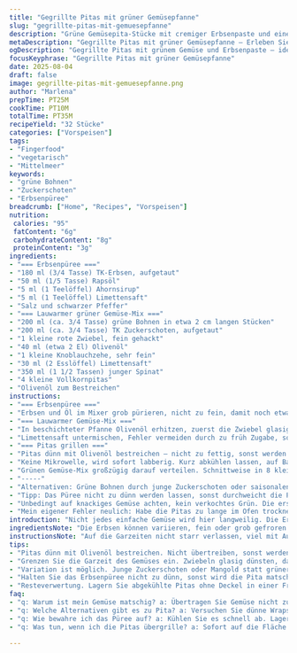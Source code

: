 ```yaml
---
title: "Gegrillte Pitas mit grüner Gemüsepfanne"
slug: "gegrillte-pitas-mit-gemuesepfanne"
description: "Grüne Gemüsepita-Stücke mit cremiger Erbsenpaste und einer lauwarmen Salatmischung aus Spargel und Sojabohnen. Knusprig gegrillte Pita, aromatisch gewürzt, ohne Milchprodukte, Eier oder Nüsse. Schnelle Zubereitung, frische Aromen und knackige Textur durch gezieltes Anbraten. Perfekt als Vorspeise oder leichter Snack."
metaDescription: "Gegrillte Pitas mit grüner Gemüsepfanne – Erleben Sie frische Aromen und knackige Texturen mit diesem köstlichen vegetarischen Snack"
ogDescription: "Gegrillte Pitas mit grünem Gemüse und Erbsenpaste – ideal als Fingerfood für jede Gelegenheit"
focusKeyphrase: "Gegrillte Pitas mit grüner Gemüsepfanne"
date: 2025-08-04
draft: false
image: gegrillte-pitas-mit-gemuesepfanne.png
author: "Marlena"
prepTime: PT25M
cookTime: PT10M
totalTime: PT35M
recipeYield: "32 Stücke"
categories: ["Vorspeisen"]
tags:
- "Fingerfood"
- "vegetarisch"
- "Mittelmeer"
keywords:
- "grüne Bohnen"
- "Zuckerschoten"
- "Erbsenpüree"
breadcrumb: ["Home", "Recipes", "Vorspeisen"]
nutrition: 
 calories: "95"
 fatContent: "6g"
 carbohydrateContent: "8g"
 proteinContent: "3g"
ingredients:
- "=== Erbsenpüree ==="
- "180 ml (3/4 Tasse) TK-Erbsen, aufgetaut"
- "50 ml (1/5 Tasse) Rapsöl"
- "5 ml (1 Teelöffel) Ahornsirup"
- "5 ml (1 Teelöffel) Limettensaft"
- "Salz und schwarzer Pfeffer"
- "=== Lauwarmer grüner Gemüse-Mix ==="
- "200 ml (ca. 3/4 Tasse) grüne Bohnen in etwa 2 cm langen Stücken"
- "200 ml (ca. 3/4 Tasse) TK Zuckerschoten, aufgetaut"
- "1 kleine rote Zwiebel, fein gehackt"
- "40 ml (etwa 2 El) Olivenöl"
- "1 kleine Knoblauchzehe, sehr fein"
- "30 ml (2 Esslöffel) Limettensaft"
- "350 ml (1 1/2 Tassen) junger Spinat"
- "4 kleine Vollkornpitas"
- "Olivenöl zum Bestreichen"
instructions:
- "=== Erbsenpüree ==="
- "Erbsen und Öl im Mixer grob pürieren, nicht zu fein, damit noch etwas Struktur bleibt. Ahornsirup und Limettensaft dazu, kräftig mit Salz und Pfeffer abschmecken. Nicht zu wässrig halten, sonst zieht der Pita durch."
- "=== Lauwarmer Gemüse-Mix ==="
- "In beschichteter Pfanne Olivenöl erhitzen, zuerst die Zwiebel glasig dünsten. Dann Bohnen und Zuckerschoten dazu, sanft anbraten. Wichtig: Nicht zu heiß, Gemüse soll knackig, al dente bleiben, ca. 6-7 Minuten. Salzen, dann Knoblauch und Ahornsirup dazu, kurz mitrösten, bis alles duftet (30 Sekunden)."
- "Limettensaft untermischen, Fehler vermeiden durch zu früh Zugabe, sonst verliert das Gemüse Frische. Pfanne vom Herd nehmen, lauwarm abkühlen lassen. Kurz vor dem Servieren Spinat untermengen, der fällt dann nur leicht zusammen und bleibt noch bissfest."
- "=== Pitas grillen ==="
- "Pitas dünn mit Olivenöl bestreichen – nicht zu fettig, sonst werden sie nicht knusprig. Grill- oder Pfannenrestehitze nutzen; jede Seite ca. 2-3 Minuten grillen, bis sie goldbraune Streifen haben und knusprig, aber innen noch weich sind."
- "Keine Mikrowelle, wird sofort labberig. Kurz abkühlen lassen, auf Backpapier ausbreiten und mit der Erbsenpaste bestreichen."
- "Grünen Gemüse-Mix großzügig darauf verteilen. Schnittweise in 8 kleine Dreiecke teilen, 32 Stück insgesamt, passt super als Fingerfood."
- "-----"
- "Alternativen: Grüne Bohnen durch junge Zuckerschoten oder saisonalen Mangold ersetzen für andere Bitterkeit. Statt Ahornsirup etwas Agavendicksaft oder milden Apfelsaft nehmen, je nach Geschmack. Limettensaft gibt frischeren Kick als Zitrone, harmoniert besser mit dem Spinat."
- "Tipp: Das Püree nicht zu dünn werden lassen, sonst durchweicht die Pita. Ist die Erbsenmischung zu fest, mit etwas mehr Öl oder einem Schuss Pflanzenmilch strecken. Wer Tests mit Haselnüssen machen will, passt auf Kreuzkontamination, da hier ohne Nüsse gekocht wird."
- "Unbedingt auf knackiges Gemüse achten, kein verkochtes Grün. Die erste Portion aus der Pfanne kosten - wenn die Bohnen leicht knackig sind und die Zwiebel noch etwas Biss hat, stimmt alles. Beim Grillen der Pitas auf typische Röstaromen und den leichten Widerstand beim Schneiden achten."
- "Mein eigener Fehler neulich: Habe die Pitas zu lange im Ofen trocknen lassen – Ergebnis trocken wie Karton. Besser direkt in der Pfanne oder auf einem Grillrost kurz anrösten. Reste in Frischhaltebox ohne Deckel lagern, sonst feucht und weich."
introduction: "Nicht jedes einfache Gemüse wird hier langweilig. Die Erbsen sind nicht bloß püriert, sondern dank des Ahornsirups und Limette bekommt das Ganze diesen frischen, leichten Touch. Das Zusammenspiel mit leicht angebratenen, knackigen grünen Bohnen und Zuckerschoten bringt ein Texturspiel, das wichtig ist - weil sonst wird Pita nur braune Basis. Pita selbst knusprig grillen statt backen, das sorgt für dieses knisternde Vergnügen beim Hineinbeißen. Die frische Limette macht den Unterschied, ich hab öfter mit Zitrone probiert – schmeckt ein bisschen muffig gegen die Limette. Spinat nach kurzem Unterheben, wenn das Gemüse abgekühlt ist, bringt eine frische, herbe Note ohne Matsche."
ingredientsNote: "Die Erbsen können variieren, fein oder grob gefroren. Ich habe gemerkt, dass feine TK-Erbsen mehr Flüssigkeit ziehen, hier passt besser mittlere bis grobe Körnung. Beim Öl funktioniert Sonnenblumen- und Rapsöl gut, Olivenöl ist zu dominant für die Erbsenpaste. Für die Bohnen eignen sich sowohl grüne Bohnen als auch Zuckerschoten, je nach Verfügbarkeit. Ersetzen kann man den Spinat durch jungen Rucola, wer den Geschmack mag. Die Zwiebel ist günstig für die leichte Säure und Textur, Frühlingszwiebeln gehen auch, verändern aber das Aroma. Hitze im Bereich mittel bis niedrig halten, um knackig zu bleiben. Der Honig wurde durch Ahornsirup ersetzt, weniger süß, neutraler im Geschmack, harmonischer zu Limette. Pitas am besten frisch, bei fehlender Zeit gehen auch Fladenbrote, die man einzeln kurz antoastet."
instructionsNote: "Auf die Garzeiten nicht starr verlassen, viel mit Augen, Nase und Gefühl arbeiten. Beim Gemüse zählt die Farbe: kräftig grün, kein matschiges Grau. Lieber öfter probieren, wie fest es noch ist. Knoblauch wirklich zum Schluss nur kurz mitbraten, sonst wird er bitter. Beim Pita-Grillen sehe ich nach 2 Minuten Seite für Seite, wenn noch zu weich, weiter oder Herd runterschalten. Pita soll knusprig außen bleiben, aber innen noch fluffig, nicht knusprig-pampig. Purée immer abschmecken, nachwürzen – oft unterschätzt. Wenn es zu dick ist, schnell mit etwas Öl oder Limettensaft verdünnen, sonst reißt das Brot beim Bestreichen. Kombination erst kurz vor dem Servieren zusammensetzen, sonst zieht Pitabrot Feuchtigkeit und wird matschig."
tips:
- "Pitas dünn mit Olivenöl bestreichen. Nicht übertreiben, sonst werden sie nicht knusprig. Grillen auf mittlerer Hitze. Achten Sie auf schöne Streifen. 2-3 Minuten pro Seite – goldbraun, aber weich innen."
- "Grenzen Sie die Garzeit des Gemüses ein. Zwiebeln glasig dünsten, dann erst Bohnen und Zuckerschoten hinzufügen. Sanft anbraten, kein Überhitzen. Wichtig ist der knackige Biss. Probieren Sie zwischendurch, festigkeit ist entscheidend."
- "Variation ist möglich. Junge Zuckerschoten oder Mangold statt grüner Bohnen benutzen. Unterschiedliche Farben und Texturen bringen neue Eindrücke. Limette überzeugt mehr als Zitrone. Testen Sie verschiedene Geschmäcker aus."
- "Halten Sie das Erbsenpüree nicht zu dünn, sonst wird die Pita matschig. Auch die Anwendung von mehr Öl oder Pflanzenmilch kann hilfreich sein. Es muss angenehm streichfähig sein, dennoch Struktur behalten."
- "Resteverwertung. Lagern Sie abgekühlte Pitas ohne Deckel in einer Frischhaltebox. Werden sie feucht, ist das Ergebnis nicht genial. Wenn möglich, direkt nach dem Grillen genießen. Minimaler Aufwand für maximalen Genuss."
faq:
- "q: Warum ist mein Gemüse matschig? a: Übertragen Sie Gemüse nicht zu früh in die Pfanne. Hitze nicht zu hoch einstellen. Sicht auf die Farben, knackiges Grün ist der Schlüssel."
- "q: Welche Alternativen gibt es zu Pita? a: Versuchen Sie dünne Wraps. Diese kurz in einer trockenen Pfanne erwärmen. Achten Sie auf die Temperatur. Fladenbrot geht auch, in kleine Stücke schneiden."
- "q: Wie bewahre ich das Püree auf? a: Kühlen Sie es schnell ab. Lagern Sie es luftdicht. Wenn zu fest, mit etwas Öl auflockern. Es brauchen verschiedene Texturen, damit es nicht trocken wird."
- "q: Was tun, wenn ich die Pitas übergrille? a: Sofort auf die Fläche legen, die nicht zu heiß ist. Oder die Resthitze der Pfanne nutzen. Dampfen kann helfen, aufweichen geht schneller."

---
```

